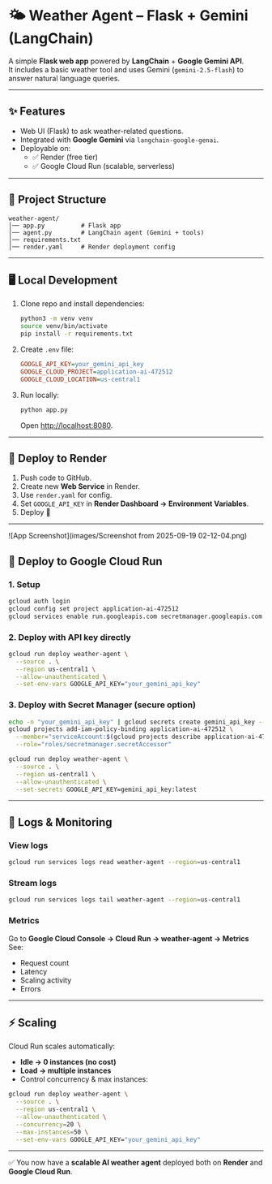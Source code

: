 # 🌤️ Weather Agent – Flask + Gemini (LangChain)

A simple **Flask web app** powered by **LangChain** + **Google Gemini API**.  
It includes a basic weather tool and uses Gemini (`gemini-2.5-flash`) to answer natural language queries.

---

## ✨ Features
- Web UI (Flask) to ask weather-related questions.  
- Integrated with **Google Gemini** via `langchain-google-genai`.  
- Deployable on:
  - ✅ Render (free tier)  
  - ✅ Google Cloud Run (scalable, serverless)

---

## 📂 Project Structure
```
weather-agent/
│── app.py          # Flask app
│── agent.py        # LangChain agent (Gemini + tools)
│── requirements.txt
│── render.yaml     # Render deployment config
```

---

## 🖥️ Local Development

1. Clone repo and install dependencies:
   ```bash
   python3 -m venv venv
   source venv/bin/activate
   pip install -r requirements.txt
   ```

2. Create `.env` file:
   ```ini
   GOOGLE_API_KEY=your_gemini_api_key
   GOOGLE_CLOUD_PROJECT=application-ai-472512
   GOOGLE_CLOUD_LOCATION=us-central1
   ```

3. Run locally:
   ```bash
   python app.py
   ```
   Open [http://localhost:8080](http://localhost:8080).

---

## 🚀 Deploy to Render

1. Push code to GitHub.  
2. Create new **Web Service** in Render.  
3. Use `render.yaml` for config.  
4. Set `GOOGLE_API_KEY` in **Render Dashboard → Environment Variables**.  
5. Deploy 🎉

---
![App Screenshot](images/Screenshot from 2025-09-19 02-12-04.png)



## 🚀 Deploy to Google Cloud Run

### 1. Setup
```bash
gcloud auth login
gcloud config set project application-ai-472512
gcloud services enable run.googleapis.com secretmanager.googleapis.com
```

### 2. Deploy with API key directly
```bash
gcloud run deploy weather-agent \
  --source . \
  --region us-central1 \
  --allow-unauthenticated \
  --set-env-vars GOOGLE_API_KEY="your_gemini_api_key"
```

### 3. Deploy with Secret Manager (secure option)
```bash
echo -n "your_gemini_api_key" | gcloud secrets create gemini_api_key --data-file=-
gcloud projects add-iam-policy-binding application-ai-472512 \
  --member="serviceAccount:$(gcloud projects describe application-ai-472512 --format='value(projectNumber)')-compute@developer.gserviceaccount.com" \
  --role="roles/secretmanager.secretAccessor"

gcloud run deploy weather-agent \
  --source . \
  --region us-central1 \
  --allow-unauthenticated \
  --set-secrets GOOGLE_API_KEY=gemini_api_key:latest
```

---

## 📜 Logs & Monitoring

### View logs
```bash
gcloud run services logs read weather-agent --region=us-central1
```

### Stream logs
```bash
gcloud run services logs tail weather-agent --region=us-central1
```

### Metrics
Go to **Google Cloud Console → Cloud Run → weather-agent → Metrics**  
See:
- Request count
- Latency
- Scaling activity
- Errors

---

## ⚡ Scaling

Cloud Run scales automatically:
- **Idle → 0 instances (no cost)**  
- **Load → multiple instances**  
- Control concurrency & max instances:

```bash
gcloud run deploy weather-agent \
  --source . \
  --region us-central1 \
  --allow-unauthenticated \
  --concurrency=20 \
  --max-instances=50 \
  --set-env-vars GOOGLE_API_KEY="your_gemini_api_key"
```

---

✅ You now have a **scalable AI weather agent** deployed both on **Render** and **Google Cloud Run**.  
